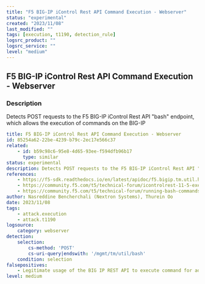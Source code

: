 ```yaml
---
title: "F5 BIG-IP iControl Rest API Command Execution - Webserver"
status: "experimental"
created: "2023/11/08"
last_modified: ""
tags: [execution, t1190, detection_rule]
logsrc_product: ""
logsrc_service: ""
level: "medium"
---
```


## F5 BIG-IP iControl Rest API Command Execution - Webserver

### Description

Detects POST requests to the F5 BIG-IP iControl Rest API "bash" endpoint, which allows the execution of commands on the BIG-IP

```yml
title: F5 BIG-IP iControl Rest API Command Execution - Webserver
id: 85254a62-22be-4239-b79c-2ec17e566c37
related:
    - id: b59c98c6-95e8-4d65-93ee-f594dfb96b17
      type: similar
status: experimental
description: Detects POST requests to the F5 BIG-IP iControl Rest API "bash" endpoint, which allows the execution of commands on the BIG-IP
references:
    - https://f5-sdk.readthedocs.io/en/latest/apidoc/f5.bigip.tm.util.html#module-f5.bigip.tm.util.bash
    - https://community.f5.com/t5/technical-forum/icontrolrest-11-5-execute-bash-command/td-p/203029
    - https://community.f5.com/t5/technical-forum/running-bash-commands-via-rest-api/td-p/272516
author: Nasreddine Bencherchali (Nextron Systems), Thurein Oo
date: 2023/11/08
tags:
    - attack.execution
    - attack.t1190
logsource:
    category: webserver
detection:
    selection:
        cs-method: 'POST'
        cs-uri-query|endswith: '/mgmt/tm/util/bash'
    condition: selection
falsepositives:
    - Legitimate usage of the BIG IP REST API to execute command for administration purposes
level: medium

```
